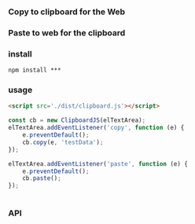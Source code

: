 ### Copy to clipboard for the Web

### Paste to web for the clipboard

### install
~~~
npm install ***
~~~

### usage

~~~html
<script src='./dist/clipboard.js'></script>
~~~
~~~javascript
const cb = new ClipboardJS(elTextArea);
elTextArea.addEventListener('copy', function (e) {
    e.preventDefault();
    cb.copy(e, 'testData');
});

elTextArea.addEventListener('paste', function (e) {
    e.preventDefault();
    cb.paste();
});
        
~~~

### API


